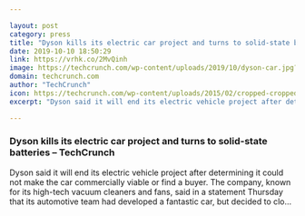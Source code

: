 ```yaml
---

layout: post
category: press
title: "Dyson kills its electric car project and turns to solid-state batteries"
date: 2019-10-10 18:50:29
link: https://vrhk.co/2MvQinh
image: https://techcrunch.com/wp-content/uploads/2019/10/dyson-car.jpg?w=578
domain: techcrunch.com
author: "TechCrunch"
icon: https://techcrunch.com/wp-content/uploads/2015/02/cropped-cropped-favicon-gradient.png?w=180
excerpt: "Dyson said it will end its electric vehicle project after determining it could not make the car commercially viable or find a buyer. The company, known for its high-tech vacuum cleaners and fans, said in a statement Thursday that its automotive team had developed a fantastic car, but decided to clo…"

---
```


### Dyson kills its electric car project and turns to solid-state batteries – TechCrunch

Dyson said it will end its electric vehicle project after determining it could not make the car commercially viable or find a buyer. The company, known for its high-tech vacuum cleaners and fans, said in a statement Thursday that its automotive team had developed a fantastic car, but decided to clo…